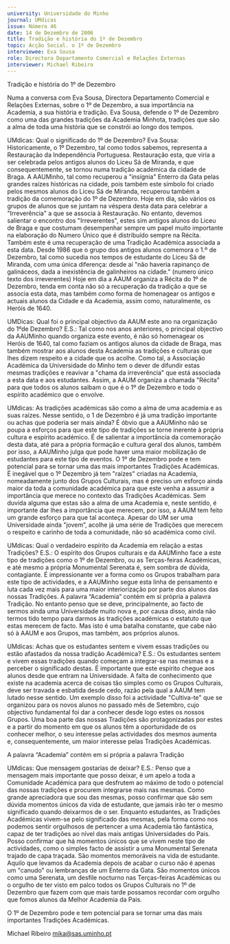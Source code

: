 ```yaml
---
university: Universidade do Minho
journal: UMdicas
issue: Número 46
date: 14 de Dezembro de 2006
title: Tradição e história do 1º de Dezembro
topic: Acção Social. o 1º de Dezembro
interviewee: Eva Sousa
role: Directora Departamento Comercial e Relações Externas
interviewer: Michael Ribeiro
---
```




Tradição e história do 1º de Dezembro


Numa a conversa com Eva Sousa, Directora Departamento Comercial e Relações Externas, sobre o 1º de Dezembro, a sua importância na Academia, a sua história e
tradição. Eva Sousa, defende o 1º de Dezembro como uma das grandes tradições da Academia Minhota, tradições que são a alma de toda uma história que se constrói
ao longo dos tempos.


UMdicas: Qual o significado do 1º de Dezembro?
Eva Sousa: Historicamente, o 1º Dezembro, tal como
todos sabemos, representa a Restauração da
Independência Portuguesa. Restauração esta, que viria a
ser celebrada pelos antigos alunos do Liceu Sá de
Miranda, e que consequentemente, se tornou numa
tradição académica da cidade de Braga.
A AAUMinho, tal como recuperou a "insígnia" Enterro da
Gata pelas grandes raízes históricas na cidade, pois
também este símbolo foi criado pelos mesmos alunos do
Liceu Sá de Miranda, recuperou também a tradição da
comemoração do 1º de Dezembro.
Hoje em dia, são vários os grupos de alunos que se juntam
na véspera desta data para celebrar a "Irreverência" a que
se associa à Restauração. No entanto, devemos salientar
o encontro dos "Irreverentes", estes sim antigos alunos do
Liceu de Braga e que costumam desempenhar sempre um
papel muito importante na elaboração do Numero Único
que é distribuído sempre na Récita. Também este é uma
recuperação de uma Tradição Académica associada a
esta data.
Desde 1986 que o grupo dos antigos alunos comemora o
1.º de Dezembro, tal como sucedia nos tempos de
estudante do Liceu Sá de Miranda, com uma única
diferença: desde aí "não haveria rapinanço de galináceos,
dada a inexistência de galinheiros na cidade." (numero
único texto dos irreverentes)
Hoje em dia a AAUM organiza a Récita do 1º de Dezembro,
tenda em conta não só a recuperação da tradição a que se
associa esta data, mas também como forma de
homenagear os antigos e actuais alunos da Cidade e da
Academia, assim como, naturalmente, os Heróis de 1640.


UMDicas: Qual foi o principal objectivo da AAUM este
ano na organização do 1ºde Dezembro?
E.S.: Tal como nos anos anteriores, o principal objectivo da
AAUMinho quando organiza este evento, é não só
homenagear os Heróis de 1640, tal como faziam os antigos
alunos da cidade de Braga, mas também mostrar aos
alunos desta Academia as tradições e culturas que lhes
dizem respeito e a cidade que os acolhe.
Como tal, a Associação Académica da Universidade do
Minho tem o dever de difundir estas mesmas tradições e
reavivar a "chama da irreverência" que está associada a
esta data e aos estudantes. Assim, a AAUM organiza a
chamada "Récita" para que todos os alunos saibam o que
é o 1º de Dezembro e todo o espírito académico que o
envolve.


UMdicas: As tradições académicas são como a alma
de uma academia e as suas raízes. Nesse sentido, o 1
de Dezembro é já uma tradição importante ou achas
que poderia ser mais ainda?
É óbvio que a AAUMinho não se poupa a esforços para que
este tipo de tradições se torne inerente à própria cultura e
espírito académico. É de salientar a importância da
comemoração desta data, até para a própria formação e
cultura geral dos alunos, também por isso, a AAUMinho
julga que pode haver uma maior mobilização de
estudantes para este tipo de eventos.
O 1º de Dezembro pode e tem potencial para se tornar uma
das mais importantes Tradições Académicas.
É inegável que o 1º Dezembro já tem "raízes" criadas na
Academia, nomeadamente junto dos Grupos Culturais,
mas é preciso um esforço ainda maior da toda a
comunidade académica para que este venha a assumir a
importância que merece no contexto das Tradições
Académicas.
Sem duvida alguma que estas são a alma de uma
Academia e, neste sentido, é importante dar lhes a
importância que merecem, por isso, a AAUM tem feito
um grande esforço para que tal aconteça. Apesar do UM
ser uma Universidade ainda "jovem”, acolhe já uma
série de Tradições que merecem o respeito e carinho de
toda a comunidade, não só académica como civil.


UMdicas: Qual o verdadeiro espírito da Academia em
relação a estas Tradições?
E.S.: O espírito dos Grupos culturais e da AAUMinho face a
este tipo de tradições como o 1º de Dezembro, ou as
Terças-feiras Académicas, e até mesmo a própria
Monumental Serenata é, sem sombra de dúvida,
contagiante. É impressionante ver a forma como os
Grupos trabalham para este tipo de actividades, e a
AAUMinho segue esta linha de pensamento e luta cada
vez mais para uma maior interiorização por parte dos
alunos das nossas Tradições. A palavra “Academia”
contém em si própria a palavra Tradição. No entanto penso
que se deve, principalmente, ao facto de sermos ainda
uma Universidade muito nova e, por causa disso, ainda
não termos tido tempo para darmos às tradições
académicas o estatuto que estas merecem de facto. Mas
isto é uma batalha constante, que cabe não só à AAUM e
aos Grupos, mas também, aos próprios alunos.


UMdicas: Achas que os estudantes sentem e vivem
essas tradições ou estão afastados da nossa tradição
Académica?
E.S.: Os estudantes sentem e vivem essas tradições
quando começam a integrar-se nas
mesmas e a perceber o significado
destas. É importante que este espírito
chegue aos alunos desde que entram na
Universidade. A falta de conhecimento
que existe na academia acerca de
coisas tão simples como os Grupos
Culturais, deve ser travada e esbatida
desde cedo, razão pela qual a AAUM
tem lutado nesse sentido. Um exemplo
disso foi a actividade "Cultiva-te" que se
organizou para os novos alunos no
passado mês de Setembro, cujo
objectivo fundamental foi dar a
conhecer desde logo estes os
nossos Grupos. Uma boa parte
das nossas Tradições são
protagonizadas por estes e a
partir do momento em que os
alunos têm a oportunidade de
os conhecer melhor, o seu
interesse pelas actividades dos
mesmos aumenta e,
consequentemente, um maior
interesse pelas Tradições
Académicas.


A palavra
“Academia”
contém em
si própria a
palavra
Tradição


UMdicas: Que mensagem
gostarias de deixar?
E.S.: Penso que a mensagem
mais importante que posso
deixar, é um apelo a toda a
Comunidade Académica para
que desfrutem ao máximo de
todo o potencial das nossas
tradições e procurem integrarse mais nas mesmas.
Como grande apreciadora que
sou das mesmas, posso
confirmar que são sem dúvida
momentos únicos da vida de
estudante, que jamais irão ter o
mesmo significado quando
deixarmos de o ser. Enquanto
estudantes, as Tradições Académicas vivem-se pelo
significado das mesmas, pela forma como nos podemos
sentir orgulhosos de pertencer a uma Academia tão
fantástica, capaz de ter tradições ao nível das mais antigas
Universidades do Pais. Posso confirmar que há momentos
únicos que se vivem neste tipo de actividades, como o
simples facto de assistir a uma Monumental Serenata
trajado de capa traçada. São momentos memoráveis na
vida de estudante. Aquilo que levamos da Academia
depois de acabar o curso não é apenas um "canudo" ou
lembranças de um Enterro da Gata. São momentos únicos
como uma Serenata, um desfile nocturno nas Terças-feiras
Académicas ou o orgulho de ter visto em palco todos os
Grupos Culturais no 1º de Dezembro que fazem com que
mais tarde possamos recordar com orgulho que fomos
alunos da Melhor Academia da Pais.


O 1º de
Dezembro
pode e tem
potencial para
se tornar uma
das mais
importantes
Tradições
Académicas.


Michael Ribeiro
mika@sas.uminho.pt